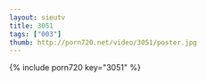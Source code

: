 ```yaml
--- 
layout: sieutv
title: 3051
tags: ["003"]
thumb: http://porn720.net/video/3051/poster.jpg
---
```

{% include porn720 key="3051" %} 

